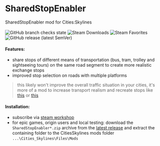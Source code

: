 # SharedStopEnabler
SharedStopEnabler mod for Cities:Skylines <br><br>
![GitHub branch checks state](https://img.shields.io/github/checks-status/CodeBardian/SharedStopEnabler/master?style=for-the-badge&logo=github)
![Steam Downloads](https://img.shields.io/steam/downloads/2096382380?style=for-the-badge&logo=steam)
![Steam Favorites](https://img.shields.io/steam/favorites/2096382380?style=for-the-badge&logo=steam)
![GitHub release (latest SemVer)](https://img.shields.io/github/v/release/CodeBardian/SharedStopEnabler?style=for-the-badge)

#### Features:
- share stops of different means of transportation (bus, tram, trolley and sightseeing tours) on the same road segment to create more realistic exchange stops
- improved stop selection on roads with multiple platforms 

> this likely won't improve the overall traffic situation in your cities, it's more of a mod to increase transport realism and recreate stops like [this](https://images.pond5.com/tram-and-bus-stop-central-footage-126621279_iconl.jpeg) or [this](https://upload.wikimedia.org/wikipedia/commons/2/2f/20200202_Tram_and_bus_stop_%22Urdenbacher_Allee%22_07.jpg)

#### Installation:
- subscribe via [steam workshop](https://steamcommunity.com/sharedfiles/filedetails/?id=2096382380)
- for epic games, origin users and local testing: download the `SharedStopEnabler*.zip` archive from the [latest release](https://github.com/CodeBardian/SharedStopEnabler/releases/) and extract the containing folder to the CitiesSkylines mods folder `...\Cities_Skylines\Files\Mods`
